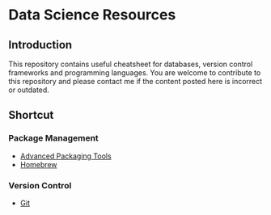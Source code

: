 # Data Science Resources

## Introduction
This repository contains useful cheatsheet for databases, version control frameworks and programming languages. You are welcome to contribute to this repository and please contact me if the content posted here is incorrect or outdated.

## Shortcut
### Package Management
* [Advanced Packaging Tools](package_management/advanced_packaging_tool.md)
* [Homebrew](package_management/homebrew.md)

### Version Control
* [Git](version_control/git.md)